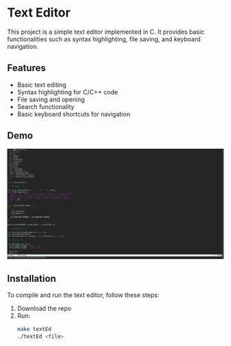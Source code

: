 # Text Editor

This project is a simple text editor implemented in C. It provides basic functionalities such as syntax highlighting, file saving, and keyboard navigation.

## Features

- Basic text editing
- Syntax highlighting for C/C++ code
- File saving and opening
- Search functionality
- Basic keyboard shortcuts for navigation

## Demo

<!-- Insert a picture or video showcasing the editor in action -->
![Editor Demo](textEdimg.png)

## Installation

To compile and run the text editor, follow these steps:

1. Download the repo
2. Run:
   ```bash
   make textEd
   ./textEd <file>

